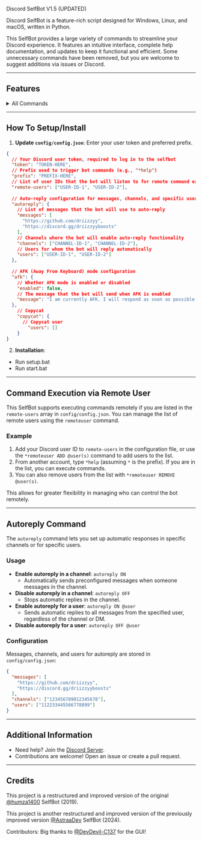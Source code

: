 Discord SelfBot V1.5 (UPDATED)



Discord SelfBot is a feature-rich script designed for Windows, Linux, and macOS, written in Python.


This SelfBot provides a large variety of commands to streamline your Discord experience. It features an intuitive interface, complete help documentation, and updates to keep it functional and efficient. Some unnecessary commands have been removed, but you are welcome to suggest additions via issues or Discord.

---

## Features

<details>
  <summary>All Commands</summary>

`*driizzyy` - Show my social networks.  
`changeprefix <prefix>` - Change the bot's prefix.  
`shutdown` - Stop the selfbot.  
`*uptime` - Returns how long the selfbot has been running.  
`*remoteuser <@user>` - Authorize a user to execute commands remotely.  
`copycat ON|OFF <@user>` - Automatically reply with the same message whenever the mentioned user speaks.  
`*ping` - Returns the bot's latency.  
`*pingweb <url>` - Ping a website and return the HTTP status code (e.g., 200 if online).  
`*geoip <ip>` - Looks up the IP's location.  
`*tts <text>` - Converts text to speech and sends an audio file (.wav).  
`*qr <text>` - Generate a QR code from the provided text and send it as an image.  
`*hidemention <message>` - Hide messages inside other messages.  
`*edit <message>` - Move the position of the (edited) tag.  
`*reverse <message>` - Reverse the letters of a message.  
`*gentoken` - Generate an invalid but correctly patterned token.  
`*hypesquad <house>` - Change your HypeSquad badge.  
`*nitro` - Generate a fake Nitro code.  
`*whremove <webhook_url>` - Remove a webhook.  
`*purge <amount>` - Delete a specific number of messages.  
`clear` - Clear messages from a channel.  
`*cleardm <amount>` - Delete all DMs with a user.  
`*spam <amount> <message>` - Spams a message for a given amount of times.  
`*quickdelete <message>` - Send a message and delete it after 2 seconds.  
`*autoreply <ON|OFF>` - Enable or disable automatic replies.  
`*afk <ON/OFF>` - Enable or disable AFK mode. Sends a custom message when receiving a DM or being mentioned.  
`*fetchmembers` - Retrieve the list of all members in the server.  
`*dmall <message>` - Send a message to all members in the server.  
`firstmessage` - Get the link to the first message in the current channel.  
`sendall <message>` - Send a message to all channels in the server.  
`*guildicon` - Get the icon of the current server.  
`*usericon <@user>` - Get the profile picture of a user.  
`*guildbanner` - Get the banner of the current server.  
`*tokeninfo <token>` - Scrape info with a token.  
`*guildinfo` - Get information about the current server.  
`*guildrename <new_name>` - Rename the server.  
`playing <status>` - Set the bot's activity status as "Playing".  
`watching <status>` - Set the bot's activity status as "Watching".  
`stopactivity` - Reset the bot's activity status.  
`ascii <message>` - Convert a message to ASCII art.  
`*airplane` - Sends a 9/11 attack (warning: use responsibly).  
`*dick <@user>` - Show the "size" of a user's dick.  
`*minesweeper <width> <height>` - Play a game of Minesweeper with custom grid size.  
`*leetpeek <message>` - Speak like a hacker, replacing letters.
`{prefix}say <message>` - Repeats what you type.
`{prefix}userinfo <user_id>` - Pulls information about that user.
`{prefix}roll` - Rolls a dice (1–6 by default or custom).
`{prefix}weather <city>` - Checks the Weather in a specified city without an API key.
`{prefix}choose` - Randomly picks one option from given choices.
`{prefix}flip` - Flip a coin: Heads or Tails.
`{prefix}github <username>` - Pulls various Github info about that user.

</details>

---

## How To Setup/Install

1. **Update `config/config.json`**: Enter your user token and preferred prefix.
```json
{
  // Your Discord user token, required to log in to the selfbot
  "token": "TOKEN-HERE",
  // Prefix used to trigger bot commands (e.g., "*help")
  "prefix": "PREFIX-HERE",
  // List of user IDs that the bot will listen to for remote command execution
  "remote-users": ["USER-ID-1", "USER-ID-2"],
  
  // Auto-reply configuration for messages, channels, and specific users
  "autoreply": {
    // List of messages that the bot will use to auto-reply
    "messages": [
      "https://github.com/driizzyy",
      "https://discord.gg/driizzyyboosts"
    ],
    // Channels where the bot will enable auto-reply functionality
    "channels": ["CHANNEL-ID-1", "CHANNEL-ID-2"],
    // Users for whom the bot will reply automatically
    "users": ["USER-ID-1", "USER-ID-2"]
  },  
  
  // AFK (Away From Keyboard) mode configuration
  "afk": {
    // Whether AFK mode is enabled or disabled
    "enabled": false,
    // The message that the bot will send when AFK is enabled
    "message": "I am currently AFK. I will respond as soon as possible!"
  },
    // Copycat
    "copycat": {
      // Copycat user
        "users": []
    }
}
```

2. **Installation**:
- Run setup.bat
- Run start.bat

---

## Command Execution via Remote User

This SelfBot supports executing commands remotely if you are listed in the `remote-users` array in `config/config.json`. You can manage the list of remote users using the `remoteuser` command.

### Example
1. Add your Discord user ID to `remote-users` in the configuration file, or use the `*remoteuser ADD @user(s)` command to add users to the list.
2. From another account, type `*help` (assuming `*` is the prefix). If you are in the list, you can execute commands.
3. You can also remove users from the list with `*remoteuser REMOVE @user(s)`.

This allows for greater flexibility in managing who can control the bot remotely.

---

## Autoreply Command

The `autoreply` command lets you set up automatic responses in specific channels or for specific users.

### Usage
- **Enable autoreply in a channel**: `autoreply ON`
  - Automatically sends preconfigured messages when someone messages in the channel.
- **Disable autoreply in a channel**: `autoreply OFF`
  - Stops automatic replies in the channel.
- **Enable autoreply for a user**: `autoreply ON @user`
  - Sends automatic replies to all messages from the specified user, regardless of the channel or DM.
- **Disable autoreply for a user**: `autoreply OFF @user`

### Configuration
Messages, channels, and users for autoreply are stored in `config/config.json`:
```json
{
  "messages": [
    "https://github.com/driizzyy",
    "https://discord.gg/driizzyyboosts"
  ],
  "channels": ["123456789012345678"],
  "users": ["112233445566778899"]
}
```

---

## Additional Information
- Need help? Join the [Discord Server](https://discord.gg/driizzyyboosts).
- Contributions are welcome! Open an issue or create a pull request.

---

## Credits
This project is a restructured and improved version of the original [@humza1400](https://github.com/humza1400) SelfBot (2019).

This project is another restructured and improved version of the previously improved version [@AstraaDev](https://github.com/AstraaDev) SelfBot (2024).

Contributors: Big thanks to [@DevDevil-C137](https://github.com/DevDevil-C137) for the GUI!
